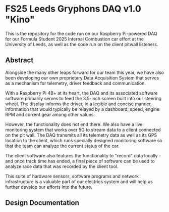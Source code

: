 # FS25 Leeds Gryphons DAQ v1.0 "Kino"

This is the repository for the code run on our Raspberry Pi-powered DAQ for our Formula Student 2025 Internal Combustion car effort at the University of Leeds, as well as the code run on the client pitwall listeners.

## Abstract

Alongside the many other leaps forward for our team this year, we have also been developing our own proprietary Data Acquisition System that serves as a mechanism for telemetry, driver feedback and communication. 

With a Raspberry Pi 4B+ at its heart, the DAQ and its associated software software primarily serves to feed the 3.5-inch screen built into our steering wheel. The display informs the driver, in a legible and concise manner, information that would typically be relayed by a dashboard; speed, engine RPM and current gear among other values.

However, the functionality does not end there. We also have a live monitoring system that works over 5G to stream data to a client connected on the pit wall. The DAQ transmits all its telemetry data as well as its GPS location to the client, which runs specially designed monitoring software so that the team can analyze the current status of the car. 

The client software also features the functionality to "record" data locally - and once track time has ended, a final piece of software can be used to analyze race data that was recorded by the client tool. 

This suite of hardware sensors, software programs and network infrastructure is a valuable part of our electrics system and will help us further develop our efforts into the future.

## Design Documentation



